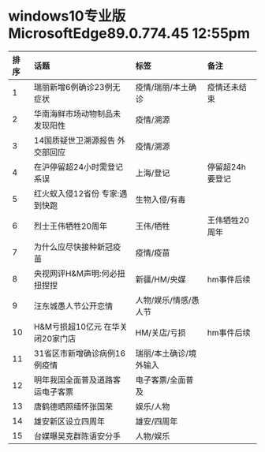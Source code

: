 # windows10专业版 MicrosoftEdge89.0.774.45 12:55pm

|排序|话题|标签|备注|
|:-|:-|:-|:-|
|1|瑞丽新增6例确诊23例无症状|疫情/瑞丽/本土确诊|疫情还未结束|
|2|华南海鲜市场动物制品未发现阳性|疫情/溯源||
|3|14国质疑世卫溯源报告 外交部回应|疫情/溯源||
|4|在沪停留超24小时需登记系误|上海/登记|停留超24h要登记|
|5|红火蚁入侵12省份 专家:遇到快跑|生物入侵/有毒||
|6|烈士王伟牺牲20周年|王伟/牺牲|王伟牺牲20周年|
|7|为什么应尽快接种新冠疫苗|疫情/疫苗||
|8|央视网评H&M声明:何必扭扭捏捏|新疆/HM/央媒|hm事件后续|
|9|汪东城愚人节公开恋情|人物/娱乐/情感/愚人节||
|10|H&M亏损超10亿元 在华关闭20家门店|HM/关店/亏损|hm事件后续|
|11|31省区市新增确诊病例16例疫情|瑞丽/本土确诊/境外输入||
|12|明年我国全面普及道路客运电子客票|电子客票/全面普及||
|13|唐鹤德晒照缅怀张国荣|娱乐/人物||
|14|雄安新区设立四周年|雄安/四周年||
|15|台媒曝吴克群陈语安分手|人物/娱乐||
